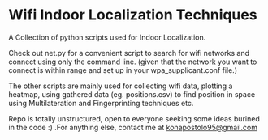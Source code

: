 # Wifi Indoor Localization Techniques

A Collection of python scripts used for Indoor Localization.

Check out net.py for a convenient script to search for wifi networks and connect using only the command line. (given that the network you want to connect is within range and set up in your wpa_supplicant.conf file.)

The other scripts are mainly used for collecting wifi data, plotting a heatmap, using gathered data (eg. positions.csv) to find position in space using Multilateration and Fingerprinting techniques etc. 

Repo is totally unstructured, open to everyone seeking some ideas burined in the code :) .For anything else, contact me at konapostolo95@gmail.com
